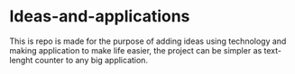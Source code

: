 # Ideas-and-applications
This is repo is made for the purpose of adding ideas using technology and making application to make life easier, the project can be simpler as text-lenght counter to any big application.
